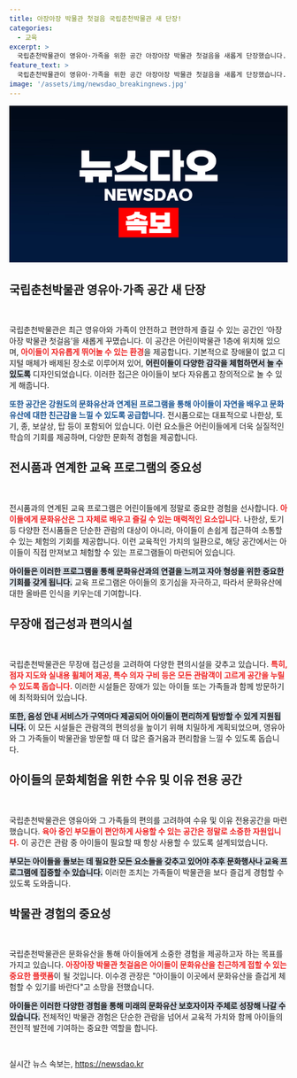 ```yaml
---
title: 아장아장 박물관 첫걸음 국립춘천박물관 새 단장!
categories:
  - 교육
excerpt: >
  국립춘천박물관이 영유아·가족을 위한 공간 아장아장 박물관 첫걸음을 새롭게 단장했습니다. 차별화된 접근성과 재미를 더한 이곳에서 아이들은 문화유산과 자연을 친근하게 만날 수 있습니다.
feature_text: >
  국립춘천박물관이 영유아·가족을 위한 공간 아장아장 박물관 첫걸음을 새롭게 단장했습니다. 차별화된 접근성과 재미를 더한 이곳에서 아이들은 문화유산과 자연을 친근하게 만날 수 있습니다.
image: '/assets/img/newsdao_breakingnews.jpg'
---
```


<p><img src="/assets/img/newsdao_breakingnews.jpg" alt="koreaapp 속보" /></p>

<h2 data-ke-size="size26">국립춘천박물관 영유아·가족 공간 새 단장</h2>

<p data-ke-size="size16">&nbsp;</p>

<p>국립춘천박물관은 최근 영유아와 가족이 안전하고 편안하게 즐길 수 있는 공간인 ‘아장아장 박물관 첫걸음’을 새롭게 꾸몄습니다. 이 공간은 어린이박물관 1층에 위치해 있으며, <b><span style="color: #ee2323;">아이들이 자유롭게 뛰어놀 수 있는 환경</span></b>을 제공합니다. 기본적으로 장애물이 없고 디지털 매체가 배제된 장소로 이루어져 있어, <b><span style="background-color: #21538527;">어린이들이 다양한 감각을 체험하면서 놀 수 있도록</span></b> 디자인되었습니다. 이러한 접근은 아이들이 보다 자유롭고 창의적으로 놀 수 있게 해줍니다.</p>

<p><b><span style="color: #1a5490;">또한 공간은 강원도의 문화유산과 연계된 프로그램을 통해 아이들이 자연을 배우고 문화유산에 대한 친근감을 느낄 수 있도록 공급합니다.</span></b> 전시품으로는 대표적으로 나한상, 토기, 종, 보살상, 탑 등이 포함되어 있습니다. 이런 요소들은 어린이들에게 더욱 실질적인 학습의 기회를 제공하며, 다양한 문화적 경험을 제공합니다.</p>

<h2>전시품과 연계한 교육 프로그램의 중요성</h2>

<p data-ke-size="size16">&nbsp;</p>

<p>전시품과의 연계된 교육 프로그램은 어린이들에게 정말로 중요한 경험을 선사합니다. <b><span style="color: #ee2323;">아이들에게 문화유산은 그 자체로 배우고 즐길 수 있는 매력적인 요소입니다.</span></b> 나한상, 토기 등 다양한 전시품들은 단순한 관람의 대상이 아니라, 아이들이 손쉽게 접근하여 소통할 수 있는 체험의 기회를 제공합니다. 이런 교육적인 가치의 일환으로, 해당 공간에서는 아이들이 직접 만져보고 체험할 수 있는 프로그램들이 마련되어 있습니다.</p>

<p><b><span style="background-color: #21538527;">아이들은 이러한 프로그램을 통해 문화유산과의 연결을 느끼고 자아 형성을 위한 중요한 기회를 갖게 됩니다.</span></b> 교육 프로그램은 아이들의 호기심을 자극하고, 따라서 문화유산에 대한 올바른 인식을 키우는데 기여합니다.</p>

<h2>무장애 접근성과 편의시설</h2>

<p data-ke-size="size16">&nbsp;</p>

<p>국립춘천박물관은 무장애 접근성을 고려하여 다양한 편의시설을 갖추고 있습니다. <b><span style="color: #ee2323;">특히, 점자 지도와 실내용 휠체어 제공, 특수 의자 구비 등은 모든 관람객이 고르게 공간을 누릴 수 있도록 돕습니다.</span></b> 이러한 시설들은 장애가 있는 아이들 또는 가족들과 함께 방문하기에 최적화되어 있습니다.</p>

<p><b><span style="background-color: #21538527;">또한, 음성 안내 서비스가 구역마다 제공되어 아이들이 편리하게 탐방할 수 있게 지원됩니다.</span></b> 이 모든 시설들은 관람객의 편의성을 높이기 위해 치밀하게 계획되었으며, 영유아와 그 가족들이 박물관을 방문할 때 더 많은 즐거움과 편리함을 느낄 수 있도록 돕습니다.</p>

<h2>아이들의 문화체험을 위한 수유 및 이유 전용 공간</h2>

<p data-ke-size="size16">&nbsp;</p>

<p>국립춘천박물관은 영유아와 그 가족들의 편의를 고려하여 수유 및 이유 전용공간을 마련했습니다. <b><span style="color: #ee2323;">육아 중인 부모들이 편안하게 사용할 수 있는 공간은 정말로 소중한 자원입니다.</span></b> 이 공간은 관람 중 아이들이 필요할 때 항상 사용할 수 있도록 설계되었습니다.</p>

<p><b><span style="background-color: #21538527;">부모는 아이들을 돌보는 데 필요한 모든 요소들을 갖추고 있어야 추후 문화행사나 교육 프로그램에 집중할 수 있습니다.</span></b> 이러한 조치는 가족들이 박물관을 보다 즐겁게 경험할 수 있도록 도와줍니다.</p>

<h2>박물관 경험의 중요성</h2>

<p data-ke-size="size16">&nbsp;</p>

<p>국립춘천박물관은 문화유산을 통해 아이들에게 소중한 경험을 제공하고자 하는 목표를 가지고 있습니다. <b><span style="color: #ee2323;">아장아장 박물관 첫걸음은 아이들이 문화유산을 친근하게 접할 수 있는 중요한 플랫폼</span></b>이 될 것입니다. 이수경 관장은 "아이들이 이곳에서 문화유산을 즐겁게 체험할 수 있기를 바란다"고 소망을 전했습니다.</p>

<p><b><span style="background-color: #21538527;">아이들은 이러한 다양한 경험을 통해 미래의 문화유산 보호자이자 주체로 성장해 나갈 수 있습니다.</span></b> 전체적인 박물관 경험은 단순한 관람을 넘어서 교육적 가치와 함께 아이들의 전인적 발전에 기여하는 중요한 역할을 합니다.</p>

<p data-ke-size="size16">&nbsp;</p>
실시간 뉴스 속보는, <a href="https://newsdao.kr" rel="dofollow">https://newsdao.kr</a>


